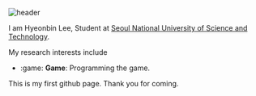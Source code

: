 ![header](https://capsule-render.vercel.app/api?type=waving&color=auto&height=200&section=header&text=Hyeonbin%20Lee&fontSize=32)

I am Hyeonbin Lee, Student at [Seoul National University of Science and Technology](https://en.seoultech.ac.kr/).

My research interests include
* :game: **Game**: Programming the game.

This is my first github page. Thank you for coming.
